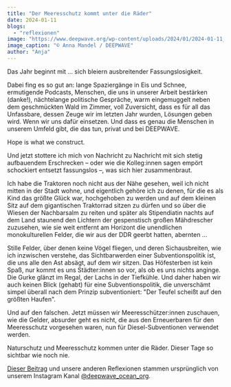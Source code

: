```yaml
---
title: "Der Meeresschutz kommt unter die Räder"
date: 2024-01-11
blogs: 
  - "reflexionen"
image: "https://www.deepwave.org/wp-content/uploads/2024/01/2024-01-11_Reflexionen.jpeg"
image_caption: "© Anna Mandel / DEEPWAVE"
author: "Anja"
---
```


Das Jahr beginnt mit … sich bleiern ausbreitender Fassungslosigkeit.

Dabei fing es so gut an: lange Spaziergänge in Eis und Schnee, ermutigende Podcasts, Menschen, die uns in unserer Arbeit bestärken (danke!), nächtelange politische Gespräche, warm eingemuggelt neben dem geschmückten Wald im Zimmer, voll Zuversicht, dass es für all das Unfassbare, dessen Zeuge wir im letzten Jahr wurden, Lösungen geben wird. Wenn wir uns dafür einsetzen. Und dass es genau die Menschen in unserem Umfeld gibt, die das tun, privat und bei DEEPWAVE.

Hope is what we construct.

Und jetzt stottere ich mich von Nachricht zu Nachricht mit sich stetig aufbauendem Erschrecken – oder wie die Kolleg:innen sagen empört schockiert entsetzt fassungslos –, was sich hier zusammenbraut.

Ich habe die Traktoren noch nicht aus der Nähe gesehen, weil ich nicht mitten in der Stadt wohne, und eigentlich gehöre ich zu denen, für die es als Kind das größte Glück war, hochgehoben zu werden und auf dem kleinen Sitz auf dem gigantischen Traktorrad sitzen zu dürfen und so über die Wiesen der Nachbarsalm zu reiten und später als Stipendiatin nachts auf dem Land staunend den Lichtern der gespenstisch großen Mähdrescher zuzusehen, wie sie weit entfernt am Horizont die unendlichen monokulturellen Felder, die wir aus der DDR geerbt hatten, abernten …

Stille Felder, über denen keine Vögel fliegen, und deren Sichausbreiten, wie ich inzwischen verstehe, das Sichtbarwerden einer Subventionspolitik ist, die uns alle den Ast absägt, auf dem wir sitzen. Das Höfesterben ist kein Spaß, nur kommt es uns Städter:innen so vor, als ob es uns nichts anginge. Die Gurke glänzt im Regal, der Lachs in der Tiefkühle. Und daher haben wir auch keinen Blick (gehabt) für eine Subventionspolitik, die unverschämt simpel überall nach dem Prinzip subventioniert: "Der Teufel scheißt auf den größten Haufen".

Und auf den falschen. Jetzt müssen wir Meeresschützer:innen zuschauen, wie die Gelder, absurder geht es nicht, die aus den Erneuerbaren für den Meeresschutz vorgesehen waren, nun für Diesel-Subventionen verwendet werden.

Naturschutz und Meeresschutz kommen unter die Räder. Dieser Tage so sichtbar wie noch nie.

[Dieser Beitrag](https://www.instagram.com/p/C19tusBtMig/?hl=de) und unsere anderen Reflexionen stammen ursprünglich von unserem Instagram Kanal [@deepwave\_ocean\_org](https://www.instagram.com/deepwave_ocean_org/).
